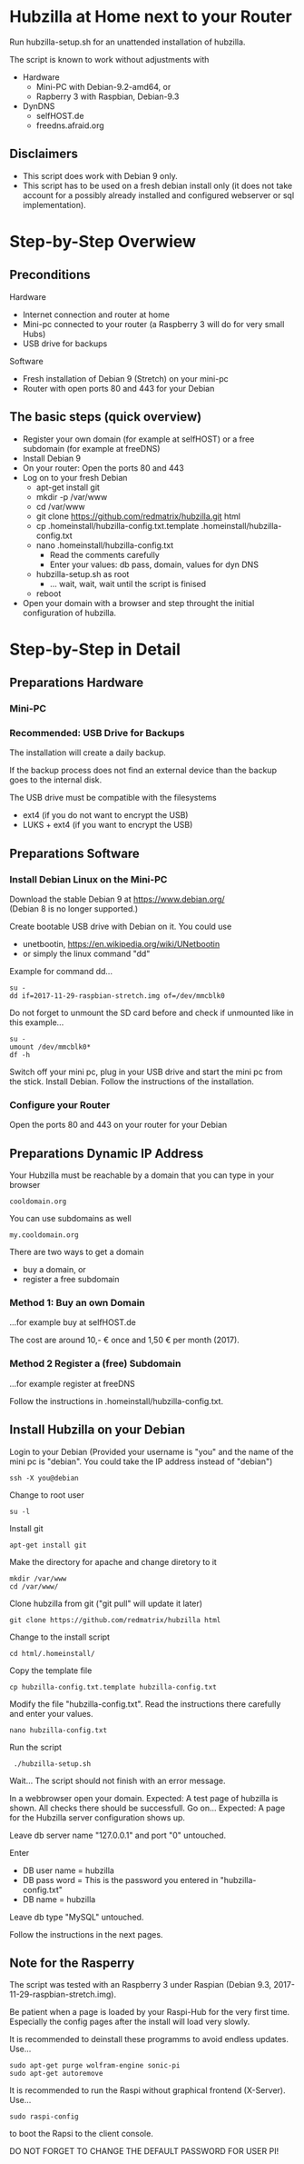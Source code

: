 # Hubzilla at Home next to your Router

Run hubzilla-setup.sh for an unattended installation of hubzilla.

The script is known to work without adjustments with

+ Hardware
  - Mini-PC with Debian-9.2-amd64, or
  - Rapberry 3 with Raspbian, Debian-9.3
+ DynDNS
  - selfHOST.de
  - freedns.afraid.org

## Disclaimers

- This script does work with Debian 9 only.
- This script has to be used on a fresh debian install only (it does not take account for a possibly already installed and configured webserver or sql implementation).

# Step-by-Step Overwiew

## Preconditions

Hardware

+ Internet connection and router at home
+ Mini-pc connected to your router (a Raspberry 3 will do for very small Hubs)
+ USB drive for backups

Software

+ Fresh installation of Debian 9 (Stretch) on your mini-pc
+ Router with open ports 80 and 443 for your Debian

## The basic steps (quick overview)

+ Register your own domain (for example at selfHOST) or a free subdomain (for example at freeDNS)
+ Install Debian 9
+ On your router: Open the ports 80 and 443
+ Log on to your fresh Debian
  - apt-get install git
  - mkdir -p /var/www
  - cd /var/www
  - git clone https://github.com/redmatrix/hubzilla.git html
  - cp .homeinstall/hubzilla-config.txt.template .homeinstall/hubzilla-config.txt
  - nano .homeinstall/hubzilla-config.txt
    - Read the comments carefully
    - Enter your values: db pass, domain, values for dyn DNS
  - hubzilla-setup.sh as root
    - ... wait, wait, wait until the script is finised
  - reboot
+ Open your domain with a browser and step throught the initial configuration of hubzilla.

# Step-by-Step in Detail

## Preparations Hardware

### Mini-PC

### Recommended: USB Drive for Backups

The installation will create a daily backup.

If the backup process does not find an external device than the backup goes to
the internal disk.

The USB drive must be compatible with the filesystems

- ext4 (if you do not want to encrypt the USB) 
- LUKS + ext4 (if you want to encrypt the USB) 

## Preparations Software

### Install Debian Linux on the Mini-PC

Download the stable Debian 9 at https://www.debian.org/  
(Debian 8 is no longer supported.)

Create bootable USB drive with Debian on it. You could use

- unetbootin, https://en.wikipedia.org/wiki/UNetbootin
- or simply the linux command "dd"

Example for command dd...

    su -
    dd if=2017-11-29-raspbian-stretch.img of=/dev/mmcblk0

Do not forget to unmount the SD card before and check if unmounted like in this example...

    su -
    umount /dev/mmcblk0*
    df -h


Switch off your mini pc, plug in your USB drive and start the mini pc from the
stick. Install Debian. Follow the instructions of the installation.

### Configure your Router

Open the ports 80 and 443 on your router for your Debian

## Preparations Dynamic IP Address

Your Hubzilla must be reachable by a domain that you can type in your browser

    cooldomain.org

You can use subdomains as well

    my.cooldomain.org

There are two ways to get a domain

- buy a domain, or
- register a free subdomain

### Method 1: Buy an own Domain 

...for example buy at selfHOST.de  

The cost are around 10,- € once and 1,50 € per month (2017).

### Method 2 Register a (free) Subdomain

...for example register at freeDNS

Follow the instructions in .homeinstall/hubzilla-config.txt.  


## Install Hubzilla on your Debian

Login to your Debian
(Provided your username is "you" and the name of the mini pc is "debian". You
could take the IP address instead of "debian")

    ssh -X you@debian

Change to root user

    su -l

Install git

    apt-get install git

Make the directory for apache and change diretory to it

    mkdir /var/www
    cd /var/www/

Clone hubzilla from git ("git pull" will update it later)

    git clone https://github.com/redmatrix/hubzilla html

Change to the install script

    cd html/.homeinstall/
    
Copy the template file
    
    cp hubzilla-config.txt.template hubzilla-config.txt

Modify the file "hubzilla-config.txt". Read the instructions there carefully and enter your values.

    nano hubzilla-config.txt

Run the script

     ./hubzilla-setup.sh

Wait... The script should not finish with an error message.

In a webbrowser open your domain.
Expected: A test page of hubzilla is shown. All checks there should be
successfull. Go on...
Expected: A page for the Hubzilla server configuration shows up.

Leave db server name "127.0.0.1" and port "0" untouched.

Enter

- DB user name = hubzilla
- DB pass word = This is the password you entered in "hubzilla-config.txt"
- DB name = hubzilla

Leave db type "MySQL" untouched.

Follow the instructions in the next pages.

## Note for the Rasperry 

The script was tested with an Raspberry 3 under Raspian (Debian 9.3, 2017-11-29-raspbian-stretch.img).

Be patient when a page is loaded by your Raspi-Hub for the very first time. Especially the config pages after the install will load very slowly.

It is recommended to deinstall these programms to avoid endless updates. Use...

    sudo apt-get purge wolfram-engine sonic-pi
    sudo apt-get autoremove

It is recommended to run the Raspi without graphical frontend (X-Server). Use...

    sudo raspi-config

to boot the Rapsi to the client console.

DO NOT FORGET TO CHANGE THE DEFAULT PASSWORD FOR USER PI!



